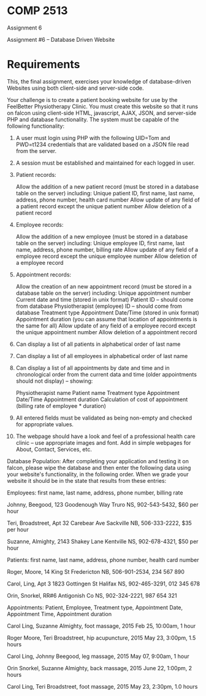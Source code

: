 COMP 2513
==

Assignment 6

Assignment #6 – Database Driven Website

 
Requirements
==

This, the final assignment, exercises your knowledge of database-driven Websites using both client-side and server-side code.

Your challenge is to create a patient booking website for use by the FeelBetter Physiotherapy Clinic.  You must create this website so that it runs on falcon using client-side HTML, javascript, AJAX, JSON, and server-side PHP and database functionality.   The system must be capable of the following functionality:

 1. A user must login using PHP with the following UID=Tom and PWD=t1234 credentials that are validated based on a JSON file read from the server. 

 2. A session must be established and maintained for each logged in user.

 3. Patient records:

    Allow the addition of a new patient record (must be stored in a database table on the server) including:
        Unique patient ID, first name, last name, address, phone number, health card number
    Allow update of any field of a patient record except the unique patient number
    Allow deletion of a patient record

 4. Employee records:

    Allow the addition of a new employee (must be stored in a database table on the server) including:
        Unique employee ID, first name, last name, address, phone number, billing rate
    Allow update of any field of a employee record except the unique employee number
    Allow deletion of a employee record

 5. Appointment records:

    Allow the creation of an new appointment record (must be stored in a database table on the server) including:
        Unique appointment number
        Current date and time (stored in unix format)
        Patient ID – should come from database
        Physiotherapist (employee) ID – should come from database
        Treatment type
        Appointment Date/Time (stored in unix format)
        Appointment duration (you can assume that location of appointments is the same for all)
    Allow update of any field of a employee record except the unique appointment number
    Allow deletion of a appointment record

 6. Can display a list of all patients in alphabetical order of last name

 7. Can display a list of all employees in alphabetical order of last name

 8. Can display a list of all appointments by date and time and in chronological order from the current data and time (older appointments should not display) – showing:

    Physiotherapist name
    Patient name
    Treatment type
    Appointment Date/Time
    Appointment duration
    Calculation of cost of appointment (billing rate of employee * duration)

 9. All entered fields must be validated as being non-empty and checked for appropriate values.

 10. The webpage should have a look and feel of a professional health care clinic – use appropriate images and font.  Add in simple webpages for About, Contact, Services, etc.

Database Population:  After completing your application and testing it on falcon, please wipe the database and then enter the following data using your website's functionality, in the following order.  When we grade your website it should be in the state that results from these entries: 

 Employees: first name, last name, address, phone number, billing rate

 Johnny, Beegood, 123 Goodenough Way Truro NS, 902-543-5432, $60 per hour

 Teri, Broadstreet, Apt 32 Carebear Ave Sackville NB, 506-333-2222, $35 per hour

 Suzanne, Almighty, 2143 Shakey Lane Kentville NS, 902-678-4321, $50 per hour

 Patients: first name, last name, address, phone number, health card number

 Roger, Moore, 14 King St Fredericton NB, 506-901-2534, 234 567 890

 Carol, Ling, Apt 3 1823 Gottingen St Halifax NS, 902-465-3291, 012 345 678

 Orin, Snorkel, RR#6 Antigonish Co NS, 902-324-2221, 987 654 321 

 Appointments: Patient, Employee, Treatment type, Appointment Date, Appointment Time, Appointment duration

 Carol Ling, Suzanne Almighty, foot massage, 2015 Feb 25, 10:00am, 1 hour

 Roger Moore, Teri Broadstreet, hip acupuncture, 2015 May 23, 3:00pm, 1.5 hours

 Carol Ling, Johnny Beegood, leg massage, 2015 May 07, 9:00am, 1 hour

 Orin Snorkel, Suzanne Almighty, back massage, 2015 June 22, 1:00pm, 2 hours

 Carol Ling, Teri Broadstreet, foot massage, 2015 May 23, 2:30pm, 1.0 hours
